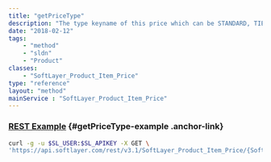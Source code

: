 ```yaml
---
title: "getPriceType"
description: "The type keyname of this price which can be STANDARD, TIERED, or TERM."
date: "2018-02-12"
tags:
    - "method"
    - "sldn"
    - "Product"
classes:
    - "SoftLayer_Product_Item_Price"
type: "reference"
layout: "method"
mainService : "SoftLayer_Product_Item_Price"
---
```


### [REST Example](#getPriceType-example) <a href="/article/rest/"><i class="fas fa-question"></i></a> {#getPriceType-example .anchor-link} 
```bash
curl -g -u $SL_USER:$SL_APIKEY -X GET \
'https://api.softlayer.com/rest/v3.1/SoftLayer_Product_Item_Price/{SoftLayer_Product_Item_PriceID}/getPriceType'
```

